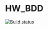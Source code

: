 # HW_BDD
[![Build status](https://ci.appveyor.com/api/projects/status/70y1h3nm7jbg37kh/branch/main?svg=true)](https://ci.appveyor.com/project/007Nick91/hw-bdd/branch/main)
